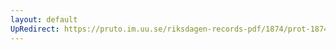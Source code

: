 ```yaml
---
layout: default
UpRedirect: https://pruto.im.uu.se/riksdagen-records-pdf/1874/prot-1874--fk--421/prot-1874--fk--421_010.pdf
---
```


